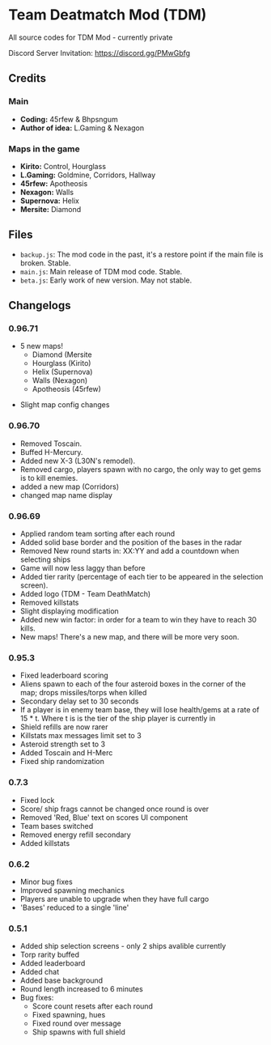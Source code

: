 # Team Deatmatch Mod (TDM)
All source codes for TDM Mod - currently private

Discord Server Invitation: https://discord.gg/PMwGbfg

## Credits

### Main
* **Coding:** 45rfew & Bhpsngum
* **Author of idea:** L.Gaming & Nexagon
### Maps in the game
* **Kirito:** Control, Hourglass
* **L.Gaming:** Goldmine, Corridors, Hallway
* **45rfew:** Apotheosis
* **Nexagon:** Walls
* **Supernova:** Helix
* **Mersite:** Diamond
## Files
* `backup.js`: The mod code in the past, it's a restore point if the main file is broken. Stable.
* `main.js`: Main release of TDM mod code. Stable.
* `beta.js`: Early work of new version. May not stable.
## Changelogs
### 0.96.71
* 5 new maps!
  - Diamond (Mersite
  - Hourglass (Kirito)
  - Helix (Supernova)
  - Walls (Nexagon)
  - Apotheosis (45rfew)
- Slight map config changes
### 0.96.70
- Removed Toscain.
- Buffed H-Mercury.
- Added new X-3 (L30N's remodel).
- Removed cargo, players spawn with no cargo, the only way to get gems is to kill enemies.
- added a new map (Corridors)
- changed map name display
### 0.96.69
- Applied random team sorting after each round
- Added solid base border and the position of the bases in the radar
- Removed New round starts in: XX:YY and add a countdown when selecting ships
- Game will now less laggy than before
- Added tier rarity (percentage of each tier to be appeared in the selection screen).
- Added logo (TDM - Team DeathMatch)
- Removed killstats
- Slight displaying modification
- Added new win factor: in order for a team to win they have to reach 30 kills.
- New maps! There's a new map, and there will be more very soon.
### 0.95.3
* Fixed leaderboard scoring
* Aliens spawn to each of the four asteroid boxes in the corner of the map; drops missiles/torps when killed
* Secondary delay set to 30 seconds
* If a player is in enemy team base, they will lose health/gems at a rate of 15 * t. Where t is is the tier of the ship player is currently in
* Shield refills are now rarer
* Killstats max messages limit set to 3
* Asteroid strength set to 3
* Added Toscain and H-Merc
* Fixed ship randomization
### 0.7.3
* Fixed lock
* Score/ ship frags cannot be changed once round is over
* Removed 'Red, Blue' text on scores UI component
* Team bases switched
* Removed energy refill secondary
* Added killstats
### 0.6.2
* Minor bug fixes
* Improved spawning mechanics
* Players are unable to upgrade when they have full cargo
* 'Bases' reduced to a single 'line'
### 0.5.1
* Added ship selection screens - only 2 ships avalible currently
* Torp rarity buffed
* Added leaderboard
* Added chat
* Added base background
* Round length increased to 6 minutes
* Bug fixes:
  - Score count resets after each round
  - Fixed spawning, hues
  - Fixed round over message
  - Ship spawns with full shield
